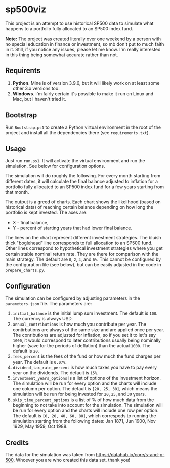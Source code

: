 # sp500viz

This project is an attempt to use historical SP500 data to simulate what happens to a portfolio fully allocated to an SP500 index fund.

**Note:** The project was created literally over one weekend by a person with no special education in finance or investment, so mb don't put to much faith in it. Still, if you notice any issues, please let me know. I'm really interested in this thing being somewhat accurate rather than not.

## Requirents

1. **Python**. Mine is of version 3.9.6, but it will likely work on at least some other 3.x versions too.
1. **Windows**. I'm fairly certain it's possible to make it run on Linux and Mac, but I haven't tried it.

## Bootstrap

Run `Bootstrap.ps1` to create a Python virtual environment in the root of the project and install all the dependencies there (see `requirements.txt`).

## Usage

Just run `run.ps1`. It will activate the virtual environment and run the simulation. See below for configuration options.

The simulation will do roughly the following. For every month starting from different dates, it will calculate the final balance adjusted to inflation for a portfolio fully allocated to an SP500 index fund for a few years starting from that month.

The output is a greed of charts. Each chart shows the likelihood (based on historical data) of reaching certain balance depending on how long the portfolio is kept invested. The axes are:
* X - final balance,
* Y - percent of starting years that had lower final balance.

The lines on the chart represent different investment strategies. The bluish thick "boglehead" line corresponds to full allocation to an SP500 fund. Other lines correspond to hypothetical investment strategies where you get certain stable nominal return rate. They are there for comparison with the main strategy. The default are `0`, `2`, `4`, and `6%`. This cannot be configured by the configuration file (see below), but can be easily adjusted in the code in `prepare_charts.py`.

## Configuration

The simulation can be configured by adjusting parameters in the `parameters.json` file. The parameters are:

1. `initial_balance` is the initial lump sum investment. The default is `100`. The currency is always USD.
1. `annual_contributions` is how much you contribute per year. The contirbutions are always of the same size and are applied once per year. The conributions are adjusted for inflation, so if you set it to let's say `1000`, it would correspond to later contributions usually being nominally higher (save for the periods of deflation) than the actual `1000`. The default is `20`.
1. `fees_percent` is the fees of the fund or how much the fund charges per year. The default is `0.07%`.
1. `dividend_tax_rate_percent` is how much taxes you have to pay every year on the dividends. The default is `15%`.
1. `investment_years_options` is a list of options of the investment horizon. The simulation will be run for every option and the charts will include one column per option. The default is `[20, 25, 30]`, which means the simulation will be run for being invested for `20`, `25`, and `30` years.
1. `skip_time_percent_options` is a list of % of how much data from the beginning to not take into account for the simulation. The simulation will be run for every option and the charts will include one row per option. The default is `[0, 20, 40, 60, 80]`, which correspods to running the simulation starting from the following dates: Jan 1871, Jun 1900, Nov 1929, May 1959, Oct 1988.

## Credits

The data for the simulation was taken from https://datahub.io/core/s-and-p-500. Whoever you are who created this data set, thank you!
